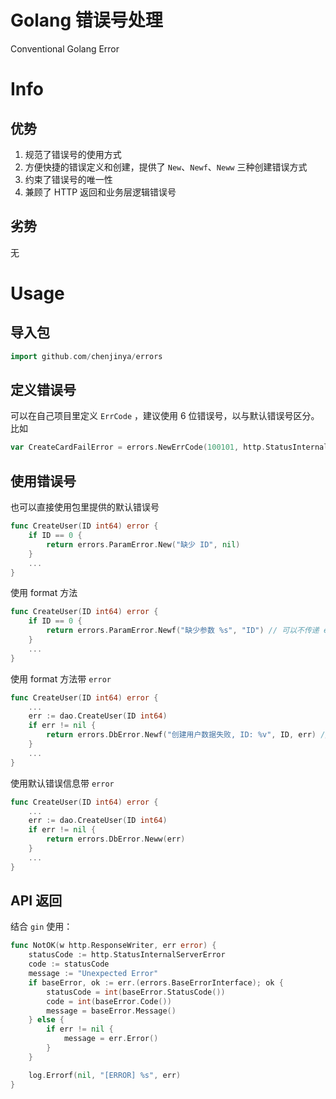 # Golang 错误号处理

Conventional Golang Error

# Info

## 优势

1. 规范了错误号的使用方式
2. 方便快捷的错误定义和创建，提供了 `New`、`Newf`、`Neww` 三种创建错误方式
3. 约束了错误号的唯一性
4. 兼顾了 HTTP 返回和业务层逻辑错误号

## 劣势

无

# Usage

## 导入包
```go
import github.com/chenjinya/errors
```

## 定义错误号
可以在自己项目里定义 `ErrCode` ，建议使用 6 位错误号，以与默认错误号区分。
比如

```go
var CreateCardFailError = errors.NewErrCode(100101, http.StatusInternalServerError, "创建卡片失败")
```

## 使用错误号
也可以直接使用包里提供的默认错误号

```go
func CreateUser(ID int64) error {
	if ID == 0 {
        return errors.ParamError.New("缺少 ID", nil)
    }
    ...
}
```

使用 format 方法

```go
func CreateUser(ID int64) error {
	if ID == 0 {
        return errors.ParamError.Newf("缺少参数 %s", "ID") // 可以不传递 err，默认为 nil
    }
    ...
}
```

使用 format 方法带 `error`

```go
func CreateUser(ID int64) error {
	...
	err := dao.CreateUser(ID int64)
	if err != nil { 
		return errors.DbError.Newf("创建用户数据失败, ID: %v", ID, err) // 传递原始 error
    }
    ...
}
```

使用默认错误信息带 `error`

```go
func CreateUser(ID int64) error {
	...
	err := dao.CreateUser(ID int64)
	if err != nil { 
		return errors.DbError.Neww(err)
    }
    ...
}
```

## API 返回

结合 `gin` 使用：

```go
func NotOK(w http.ResponseWriter, err error) {
	statusCode := http.StatusInternalServerError
	code := statusCode
	message := "Unexpected Error"
	if baseError, ok := err.(errors.BaseErrorInterface); ok {
		statusCode = int(baseError.StatusCode())
		code = int(baseError.Code())
		message = baseError.Message()
	} else {
		if err != nil {
			message = err.Error()
		}
	}

	log.Errorf(nil, "[ERROR] %s", err)
}
```
